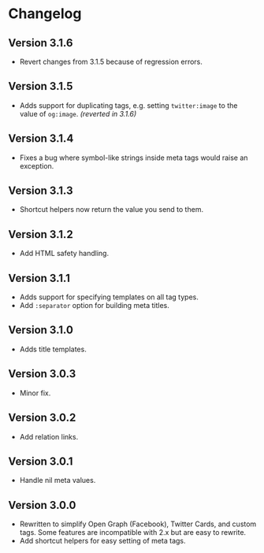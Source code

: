 # Changelog

## Version 3.1.6

* Revert changes from 3.1.5 because of regression errors.

## Version 3.1.5

* Adds support for duplicating tags, e.g. setting `twitter:image` to the value of `og:image`. *(reverted in 3.1.6)*

## Version 3.1.4

* Fixes a bug where symbol-like strings inside meta tags would raise an exception.

## Version 3.1.3

* Shortcut helpers now return the value you send to them.

## Version 3.1.2

* Add HTML safety handling.

## Version 3.1.1

* Adds support for specifying templates on all tag types.
* Add `:separator` option for building meta titles.

## Version 3.1.0

* Adds title templates.

## Version 3.0.3

* Minor fix.

## Version 3.0.2

* Add relation links.

## Version 3.0.1

* Handle nil meta values.

## Version 3.0.0

* Rewritten to simplify Open Graph (Facebook), Twitter Cards, and custom tags.
  Some features are incompatible with 2.x but are easy to rewrite.
* Add shortcut helpers for easy setting of meta tags.